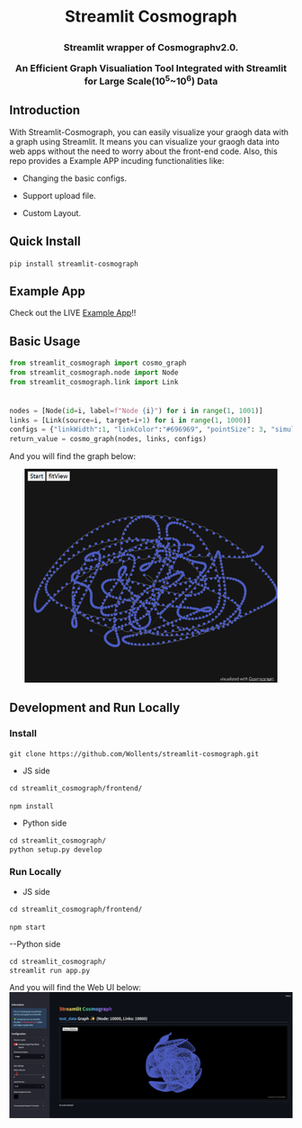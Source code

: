 <h1 align="center"> <p>Streamlit Cosmograph</p></h1>
<h3 align="center">
<p>Streamlit wrapper of <a herf="https://cosmograph.app/" >Cosmographv2.0.</a> </p>
  <p>An Efficient Graph Visualiation Tool Integrated with Streamlit for Large Scale(10<sup>5</sup>~10<sup>6</sup>) Data</p>
</h3>

## Introduction

With Streamlit-Cosmograph, you can easily visualize your graogh data with a graph using Streamlit. It means you can  visualize your graogh data into web apps without the need to worry about the front-end code. Also, this repo provides a Example APP incuding functionalities like:

- Changing the basic configs.

- Support upload file.

- Custom Layout.


## Quick Install

`pip install streamlit-cosmograph`

## Example App
Check out the LIVE [Example App](https://test-cosmograph.streamlit.app/)!!

## Basic Usage
```python
from streamlit_cosmograph import cosmo_graph
from streamlit_cosmograph.node import Node
from streamlit_cosmograph.link import Link


nodes = [Node(id=i, label=f"Node {i}") for i in range(1, 1001)]
links = [Link(source=i, target=i+1) for i in range(1, 1000)]
configs = {"linkWidth":1, "linkColor":"#696969", "pointSize": 3, "simulation":False}
return_value = cosmo_graph(nodes, links, configs)
```
And you will find the graph below:
<p style="text-align:center">
  <img src="imgs/code_exp.png" alt="code_exp" width="450" />
</p>

## Development and Run Locally


### Install

`git clone https://github.com/Wollents/streamlit-cosmograph.git`

- JS side

```shell script
cd streamlit_cosmograph/frontend/

npm install
```

- Python side
```shell script
cd streamlit_cosmograph/
python setup.py develop
```


### Run Locally

- JS side

```shell script
cd streamlit_cosmograph/frontend/

npm start
```

--Python side
```shell script
cd streamlit_cosmograph/
streamlit run app.py
```
And you will find the Web UI below:
![app_show.png](imgs/app_show.png)
